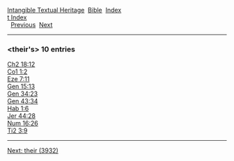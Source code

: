 [Intangible Textual Heritage](../../index)  [Bible](../index) 
[Index](index)   
[t Index](_t_)  
  [Previous](c11448)  [Next](c11450) 

------------------------------------------------------------------------

### &lt;their's&gt; 10 entries

[Ch2 18:12](../kjv/ch2018.htm#012)  
[Co1 1:2](../kjv/co1001.htm#002)  
[Eze 7:11](../kjv/eze007.htm#011)  
[Gen 15:13](../kjv/gen015.htm#013)  
[Gen 34:23](../kjv/gen034.htm#023)  
[Gen 43:34](../kjv/gen043.htm#034)  
[Hab 1:6](../kjv/hab001.htm#006)  
[Jer 44:28](../kjv/jer044.htm#028)  
[Num 16:26](../kjv/num016.htm#026)  
[Ti2 3:9](../kjv/ti2003.htm#009)  

------------------------------------------------------------------------

[Next: their (3932)](c11450)
